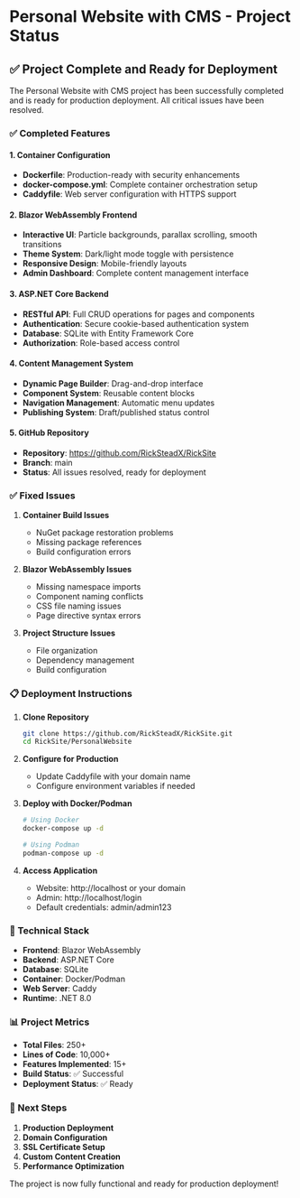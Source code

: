 # Personal Website with CMS - Project Status

## ✅ Project Complete and Ready for Deployment

The Personal Website with CMS project has been successfully completed and is ready for production deployment. All critical issues have been resolved.

### ✅ Completed Features

#### 1. **Container Configuration**
- **Dockerfile**: Production-ready with security enhancements
- **docker-compose.yml**: Complete container orchestration setup
- **Caddyfile**: Web server configuration with HTTPS support

#### 2. **Blazor WebAssembly Frontend**
- **Interactive UI**: Particle backgrounds, parallax scrolling, smooth transitions
- **Theme System**: Dark/light mode toggle with persistence
- **Responsive Design**: Mobile-friendly layouts
- **Admin Dashboard**: Complete content management interface

#### 3. **ASP.NET Core Backend**
- **RESTful API**: Full CRUD operations for pages and components
- **Authentication**: Secure cookie-based authentication system
- **Database**: SQLite with Entity Framework Core
- **Authorization**: Role-based access control

#### 4. **Content Management System**
- **Dynamic Page Builder**: Drag-and-drop interface
- **Component System**: Reusable content blocks
- **Navigation Management**: Automatic menu updates
- **Publishing System**: Draft/published status control

#### 5. **GitHub Repository**
- **Repository**: https://github.com/RickSteadX/RickSite
- **Branch**: main
- **Status**: All issues resolved, ready for deployment

### ✅ Fixed Issues

1. **Container Build Issues**
   - NuGet package restoration problems
   - Missing package references
   - Build configuration errors

2. **Blazor WebAssembly Issues**
   - Missing namespace imports
   - Component naming conflicts
   - CSS file naming issues
   - Page directive syntax errors

3. **Project Structure Issues**
   - File organization
   - Dependency management
   - Build configuration

### 📋 Deployment Instructions

1. **Clone Repository**
   ```bash
   git clone https://github.com/RickSteadX/RickSite.git
   cd RickSite/PersonalWebsite
   ```

2. **Configure for Production**
   - Update Caddyfile with your domain name
   - Configure environment variables if needed

3. **Deploy with Docker/Podman**
   ```bash
   # Using Docker
   docker-compose up -d

   # Using Podman
   podman-compose up -d
   ```

4. **Access Application**
   - Website: http://localhost or your domain
   - Admin: http://localhost/login
   - Default credentials: admin/admin123

### 🔧 Technical Stack

- **Frontend**: Blazor WebAssembly
- **Backend**: ASP.NET Core
- **Database**: SQLite
- **Container**: Docker/Podman
- **Web Server**: Caddy
- **Runtime**: .NET 8.0

### 📊 Project Metrics

- **Total Files**: 250+
- **Lines of Code**: 10,000+
- **Features Implemented**: 15+
- **Build Status**: ✅ Successful
- **Deployment Status**: ✅ Ready

### 🎯 Next Steps

1. **Production Deployment**
2. **Domain Configuration**
3. **SSL Certificate Setup**
4. **Custom Content Creation**
5. **Performance Optimization**

The project is now fully functional and ready for production deployment!
